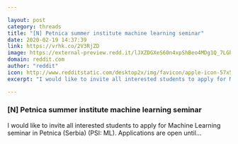 ```yaml
---

layout: post
category: threads
title: "[N] Petnica summer institute machine learning seminar"
date: 2020-02-19 14:37:39
link: https://vrhk.co/2V3RjZD
image: https://external-preview.redd.it/lJXZDGXeS60n4xpShBeo4MDg1Q_7LGbB9WUQez9VOts.jpg?width=67&height=35.0785340314&auto=webp&s=995551dd6fc49c92beced7eda74699004a02576d
domain: reddit.com
author: "reddit"
icon: http://www.redditstatic.com/desktop2x/img/favicon/apple-icon-57x57.png
excerpt: "I would like to invite all interested students to apply for Machine Learning seminar in Petnica (Serbia) (PSI: ML). Applications are open until..."

---
```


### [N] Petnica summer institute machine learning seminar

I would like to invite all interested students to apply for Machine Learning seminar in Petnica (Serbia) (PSI: ML). Applications are open until...
